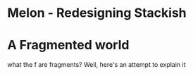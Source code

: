 # Melon - Redesigning Stackish

# A Fragmented world

what the f are fragments? Well, here's an attempt to explain it



